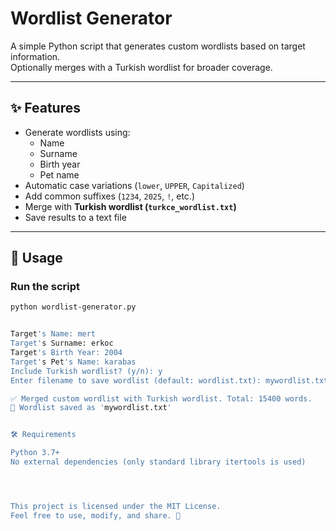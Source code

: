 # Wordlist Generator

A simple Python script that generates custom wordlists based on target information.  
Optionally merges with a Turkish wordlist for broader coverage.  

---

## ✨ Features
- Generate wordlists using:
  - Name
  - Surname
  - Birth year
  - Pet name
- Automatic case variations (`lower`, `UPPER`, `Capitalized`)
- Add common suffixes (`1234`, `2025`, `!`, etc.)
- Merge with **Turkish wordlist (`turkce_wordlist.txt`)**
- Save results to a text file

---

## 🚀 Usage

### Run the script
```bash
python wordlist-generator.py


Target's Name: mert
Target's Surname: erkoc
Target's Birth Year: 2004
Target's Pet's Name: karabas
Include Turkish wordlist? (y/n): y
Enter filename to save wordlist (default: wordlist.txt): mywordlist.txt

✅ Merged custom wordlist with Turkish wordlist. Total: 15400 words.
📁 Wordlist saved as 'mywordlist.txt'


🛠 Requirements

Python 3.7+
No external dependencies (only standard library itertools is used)




This project is licensed under the MIT License.
Feel free to use, modify, and share. 🚀
